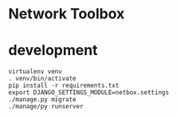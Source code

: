 Network Toolbox
===============

development
===========
    
    virtualenv venv
    . venv/bin/activate
    pip install -r requirements.txt
    export DJANGO_SETTINGS_MODULE=netbox.settings
    ./manage.py migrate
    ./manage/py runserver
